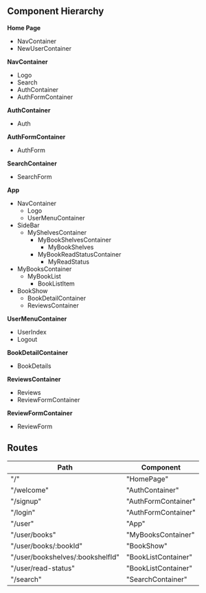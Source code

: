 ## Component Hierarchy

**Home Page**
  - NavContainer
  - NewUserContainer


**NavContainer**
  - Logo
  - Search
  - AuthContainer
  - AuthFormContainer

**AuthContainer**
  - Auth

**AuthFormContainer**
  - AuthForm

**SearchContainer**
  - SearchForm

**App**
  - NavContainer
    + Logo
    + UserMenuContainer
  - SideBar
    + MyShelvesContainer
      - MyBookShelvesContainer
        + MyBookShelves
      - MyBookReadStatusContainer
        + MyReadStatus
  - MyBooksContainer
    + MyBookList
      - BookListItem
  - BookShow
    + BookDetailContainer
    + ReviewsContainer


**UserMenuContainer**
  - UserIndex
  - Logout

**BookDetailContainer**
  - BookDetails

**ReviewsContainer**
  - Reviews
  - ReviewFormContainer

**ReviewFormContainer**
  - ReviewForm


## Routes


|Path   | Component   |
|-------|-------------|
| "/" | "HomePage" |
| "/welcome" | "AuthContainer" |
| "/signup" | "AuthFormContainer" |
| "/login" | "AuthFormContainer" |
| "/user" | "App" |
| "/user/books" | "MyBooksContainer" |
| "/user/books/:bookId" | "BookShow" |
| "/user/bookshelves/:bookshelfId" | "BookListContainer" |
| "/user/read-status" | "BookListContainer" |
| "/search" | "SearchContainer" |
